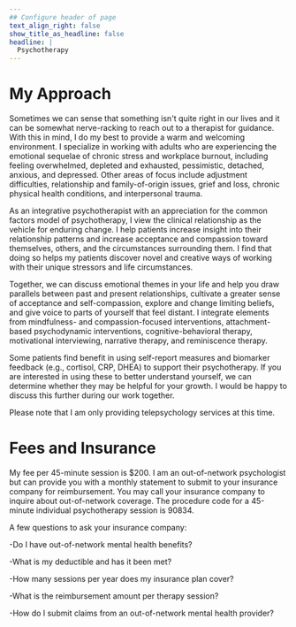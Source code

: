 ```yaml
---
## Configure header of page
text_align_right: false
show_title_as_headline: false
headline: |
  Psychotherapy
---
```


<!-- this is a subheadline -->
# My Approach

Sometimes we can sense that something isn't quite right in our lives and it can be somewhat nerve-racking to reach out to a therapist for guidance. With this in mind, I do my best to provide a warm and welcoming environment. I specialize in working with adults who are experiencing the emotional sequelae of chronic stress and workplace burnout, including feeling overwhelmed, depleted and exhausted, pessimistic, detached, anxious, and depressed. Other areas of focus include adjustment difficulties, relationship and family-of-origin issues, grief and loss, chronic physical health conditions, and interpersonal trauma.

As an integrative psychotherapist with an appreciation for the common factors model of psychotherapy, I view the clinical relationship as the vehicle for enduring change. I help patients increase insight into their relationship patterns and increase acceptance and compassion toward themselves, others, and the circumstances surrounding them. I find that doing so helps my patients discover novel and creative ways of working with their unique stressors and life circumstances. 

Together, we can discuss emotional themes in your life and help you draw parallels between past and present relationships, cultivate a greater sense of acceptance and self-compassion, explore and change limiting beliefs, and give voice to parts of yourself that feel distant. I integrate elements from mindfulness- and compassion-focused interventions, attachment-based psychodynamic interventions, cognitive-behavioral therapy, motivational interviewing, narrative therapy, and reminiscence therapy.

Some patients find benefit in using self-report measures and biomarker feedback (e.g., cortisol, CRP, DHEA) to support their psychotherapy. If you are interested in using these to better understand yourself, we can determine whether they may be helpful for your growth. I would be happy to discuss this further during our work together.

Please note that I am only providing telepsychology services at this time.

# Fees and Insurance

My fee per 45-minute session is $200. I am an out-of-network psychologist but can provide you with a monthly statement to submit to your insurance company for reimbursement. You may call your insurance company to inquire about out-of-network coverage. The procedure code for a 45-minute individual psychotherapy session is 90834.

A few questions to ask your insurance company:

-Do I have out-of-network mental health benefits?

-What is my deductible and has it been met?

-How many sessions per year does my insurance plan cover?

-What is the reimbursement amount per therapy session?

-How do I submit claims from an out-of-network mental health provider?


























